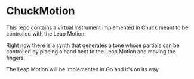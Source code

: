 ChuckMotion
===========

This repo contains a virtual instrument implemented in Chuck meant to be controlled with the Leap Motion.

Right now there is a synth that generates a tone whose partials can be controlled by placing a hand next to the Leap Motion and moving the fingers.

The Leap Motion will be implemented in Go and it's on its way.